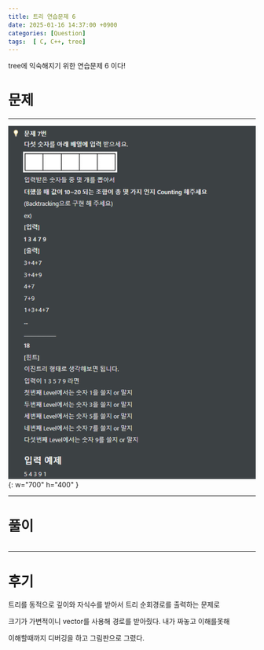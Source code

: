 ```yaml
---
title: 트리 연습문제 6
date: 2025-01-16 14:37:00 +0900
categories: [Question]  
tags:  [ C, C++, tree]
---
```


tree에 익숙해지기 위한 연습문제 6 이다!

# 문제   
---------------------------------------
![Desktop View](/assets/img/tree6.png){: w="700" h="400" }

---------------------------------------

# 풀이

```c++

```
---------------------------------------

# 후기

트리를 동적으로 깊이와 자식수를 받아서 트리 순회경로를 출력하는 문제로

크기가 가변적이니 vector를 사용해 경로를 받아줬다. 내가 짜놓고 이해를못해

이해할때까지 디버깅을 하고 그림판으로 그렸다.
